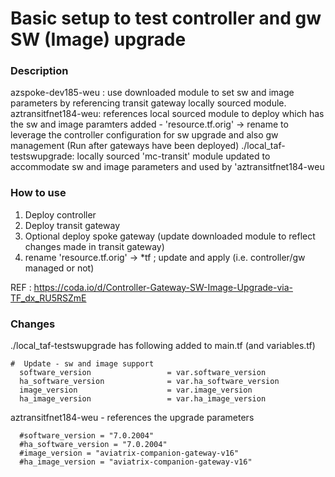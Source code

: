 # Basic setup to test controller and gw SW (Image) upgrade

### Description

azspoke-dev185-weu  :   use downloaded module to set sw and image parameters by referencing transit gateway locally sourced module.
aztransitfnet184-weu:   references local sourced module to deploy which has the sw and image paramters added
                        -  'resource.tf.orig'  ->  rename to leverage the controller configuration for sw upgrade and also gw management  (Run after gateways have been deployed)
./local_taf-testswupgrade:   locally sourced 'mc-transit' module updated to accommodate sw and image parameters and used by 'aztransitfnet184-weu


### How to use

1. Deploy controller 
2. Deploy transit gateway
3. Optional deploy spoke gateway  (update downloaded module to reflect changes made in transit gateway)
4. rename 'resource.tf.orig'  -> *tf ;  update and apply  (i.e. controller/gw managed or not)


REF : https://coda.io/d/Controller-Gateway-SW-Image-Upgrade-via-TF_dx_RU5RSZmE





### Changes

./local_taf-testswupgrade  has following added to main.tf (and variables.tf)

```
#  Update - sw and image support
  software_version                 = var.software_version
  ha_software_version              = var.ha_software_version
  image_version                    = var.image_version
  ha_image_version                 = var.ha_image_version
  ```



aztransitfnet184-weu - references the upgrade parameters

```
  #software_version = "7.0.2004"
  #ha_software_version = "7.0.2004"
  #image_version = "aviatrix-companion-gateway-v16"
  #ha_image_version = "aviatrix-companion-gateway-v16"

```